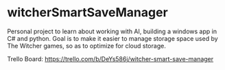 # witcherSmartSaveManager
Personal project to learn about working with AI, building a windows app in C# and python.  Goal is to make it easier to manage storage space used by The Witcher games, so as to optimize for cloud storage.

Trello Board:
https://trello.com/b/DeYs586j/witcher-smart-save-manager
